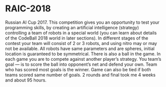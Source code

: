 # RAIC-2018
Russian AI Cup 2017.
This competition gives you an opportunity to test your programming skills, by creating an artificial intelligence (strategy) controlling a team of robots in a special world (you can learn about details of the CodeBall 2018 world in later sections). In different stages of the contest your team will consist of 2 or 3 robots, and using nitro may or may not be available. All robots have same parameters and are spheres, initial location is guaranteed to be symmetrical. There is also a ball in the game. In each game you are to compete against another player’s strategy. You team’s goal — is to score the ball into opponent’s net and defend your own. Team who has scored most goals is the winner. Game can also be tied if both teams scored same number of goals.
2 rounds and final  took me 4 weeks and about 95 hours.
